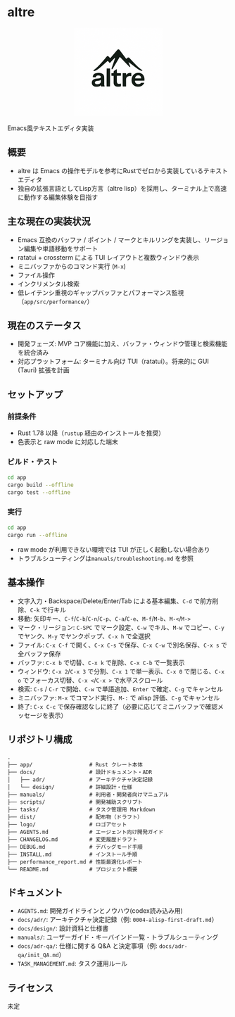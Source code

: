 # altre

<p align="center">
  <img src="logo/altre-logo-readme.png" alt="altre logo" width="200" />
</p>

Emacs風テキストエディタ実装

## 概要
* altre は Emacs の操作モデルを参考にRustでゼロから実装しているテキストエディタ
* 独自の拡張言語としてLisp方言（altre lisp）を採用し、ターミナル上で高速に動作する編集体験を目指す

## 主な現在の実装状況
- Emacs 互換のバッファ / ポイント / マークとキルリングを実装し、リージョン編集や単語移動をサポート
- ratatui + crossterm による TUI レイアウトと複数ウィンドウ表示
- ミニバッファからのコマンド実行 (`M-x`)
- ファイル操作
- インクリメンタル検索
- 低レイテンシ重視のギャップバッファとパフォーマンス監視（`app/src/performance/`）

## 現在のステータス
- 開発フェーズ: MVP コア機能に加え、バッファ・ウィンドウ管理と検索機能を統合済み
- 対応プラットフォーム: ターミナル向け TUI（ratatui）。将来的に GUI (Tauri) 拡張を計画

## セットアップ
### 前提条件
- Rust 1.78 以降（`rustup` 経由のインストールを推奨）
- 色表示と raw mode に対応した端末

### ビルド・テスト

```bash
cd app
cargo build --offline
cargo test --offline
```

### 実行

```bash
cd app
cargo run --offline
```

* raw mode が利用できない環境では TUI が正しく起動しない場合あり
* トラブルシューティングは`manuals/troubleshooting.md` を参照

## 基本操作
- 文字入力・Backspace/Delete/Enter/Tab による基本編集、`C-d` で前方削除、`C-k` で行キル
- 移動: 矢印キー、`C-f`/`C-b`/`C-n`/`C-p`、`C-a`/`C-e`、`M-f`/`M-b`、`M-<`/`M->`
- マーク・リージョン: `C-SPC` でマーク設定、`C-w` でキル、`M-w` でコピー、`C-y` でヤンク、`M-y` でヤンクポップ、`C-x h` で全選択
- ファイル: `C-x C-f` で開く、`C-x C-s` で保存、`C-x C-w` で別名保存、`C-x s` で全バッファ保存
- バッファ: `C-x b` で切替、`C-x k` で削除、`C-x C-b` で一覧表示
- ウィンドウ: `C-x 2`/`C-x 3` で分割、`C-x 1` で単一表示、`C-x 0` で閉じる、`C-x o` でフォーカス切替、`C-x <`/`C-x >` で水平スクロール
- 検索: `C-s` / `C-r` で開始、`C-w` で単語追加、`Enter` で確定、`C-g` でキャンセル
- ミニバッファ: `M-x` でコマンド実行、`M-:` で alisp 評価、`C-g` でキャンセル
- 終了: `C-x C-c` で保存確認なしに終了（必要に応じてミニバッファで確認メッセージを表示）

## リポジトリ構成
```
.
├── app/                  # Rust クレート本体
├── docs/                 # 設計ドキュメント・ADR
│   ├── adr/              # アーキテクチャ決定記録
│   └── design/           # 詳細設計・仕様
├── manuals/              # 利用者・開発者向けマニュアル
├── scripts/              # 開発補助スクリプト
├── tasks/                # タスク管理用 Markdown
├── dist/                 # 配布物（ドラフト）
├── logo/                 # ロゴアセット
├── AGENTS.md             # エージェント向け開発ガイド
├── CHANGELOG.md          # 変更履歴ドラフト
├── DEBUG.md              # デバッグモード手順
├── INSTALL.md            # インストール手順
├── performance_report.md # 性能最適化レポート
└── README.md             # プロジェクト概要
```

## ドキュメント
- `AGENTS.md`: 開発ガイドラインとノウハウ(codex読み込み用)
- `docs/adr/`: アーキテクチャ決定記録（例: `0004-alisp-first-draft.md`）
- `docs/design/`: 設計資料と仕様書
- `manuals/`: ユーザーガイド・キーバインド一覧・トラブルシューティング
- `docs/adr-qa/`: 仕様に関する Q&A と決定事項（例: `docs/adr-qa/init_QA.md`）
- `TASK_MANAGEMENT.md`: タスク運用ルール

## ライセンス
未定
